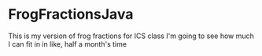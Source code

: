 # FrogFractionsJava

This is my version of frog fractions for ICS class
I'm going to see how much I can fit in in like, half a month's time
